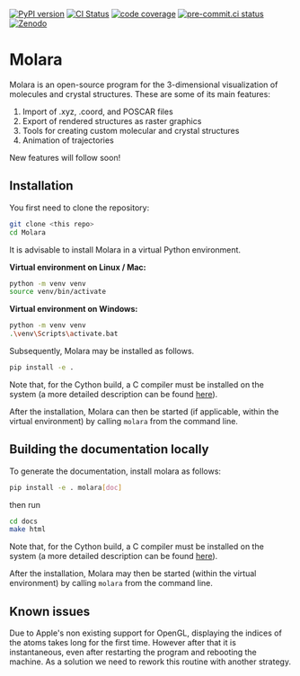 [![PyPI version](https://badge.fury.io/py/Molara.svg)](https://badge.fury.io/py/Molara)
[![CI Status](https://github.com/Molara-Lab/Molara/actions/workflows/test.yml/badge.svg)](https://github.com/Molara-Lab/Molara/actions/workflows/test.yml)
[![code coverage](https://img.shields.io/codecov/c/gh/Molara-Lab/Molara)](https://codecov.io/gh/Molara-Lab/Molara)
[![pre-commit.ci status](https://results.pre-commit.ci/badge/github/Molara-Lab/Molara/main.svg)](https://results.pre-commit.ci/latest/github/Molara-Lab/Molara/main)
[![Zenodo](https://img.shields.io/badge/DOI-10.5281/zenodo.11120926-blue?logo=Zenodo&logoColor=white)](https://zenodo.org/records/11120926)

# Molara

Molara is an open-source program for the 3-dimensional visualization of molecules and crystal structures. These are some of its main features:

1. Import of .xyz, .coord, and POSCAR files
2. Export of rendered structures as raster graphics
3. Tools for creating custom molecular and crystal structures
4. Animation of trajectories

New features will follow soon!

## Installation

You first need to clone the repository:

```bash
git clone <this repo>
cd Molara
```

It is advisable to install Molara in a virtual Python environment.

<b>Virtual environment on Linux / Mac:</b>

```bash
python -m venv venv
source venv/bin/activate
```

<b>Virtual environment on Windows:</b>

```bash
python -m venv venv
.\venv\Scripts\activate.bat
```

Subsequently, Molara may be installed as follows.

```bash
pip install -e .
```

Note that, for the Cython build, a C compiler must be installed on the system (a more detailed description can be found [here](https://cython.readthedocs.io/en/latest/src/quickstart/install.html)).

After the installation, Molara can then be started (if applicable, within the virtual environment) by calling `molara` from the command line.

## Building the documentation locally

To generate the documentation, install molara as follows:

```bash
pip install -e . molara[doc]

```

then run

```bash
cd docs
make html
```

Note that, for the Cython build, a C compiler must be installed on the system (a more detailed description can be found [here](https://cython.readthedocs.io/en/latest/src/quickstart/install.html)).

After the installation, Molara may then be started (within the virtual environment) by calling `molara` from the command line.

## Known issues

Due to Apple's non existing support for OpenGL, displaying the indices of the atoms takes long for the first time. However after that it is instantaneous, even after restarting the program and rebooting the machine. As a solution we need to rework this routine with another strategy.
